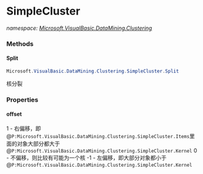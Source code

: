 ﻿# SimpleCluster
_namespace: [Microsoft.VisualBasic.DataMining.Clustering](./index.md)_





### Methods

#### Split
```csharp
Microsoft.VisualBasic.DataMining.Clustering.SimpleCluster.Split
```
核分裂


### Properties

#### offset
1 - 右偏移，即@``P:Microsoft.VisualBasic.DataMining.Clustering.SimpleCluster.Items``里面的对象大部分都大于@``P:Microsoft.VisualBasic.DataMining.Clustering.SimpleCluster.Kernel``
 0 - 不偏移，则比较有可能为一个核
 -1 - 左偏移，即大部分对象都小于@``P:Microsoft.VisualBasic.DataMining.Clustering.SimpleCluster.Kernel``
